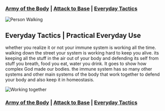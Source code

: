 ### [Army of the Body](./) | [Attack to Base](./attack-to-base) | [Everyday Tactics](./everyday-tactics)

![Person Walking](https://cdn.pixabay.com/photo/2018/09/18/21/08/man-3687274_960_720.jpg)

## Everyday Tactics | Practical Everyday Use

whether you realize it or not your immune system is working all the time. walking down the street your system is working hard to keep you alive. its keeping all the stuff in the air out of your body and defending its self from stuff you breath, food you eat, water you drink. It goes to show how complex God made our bodies. the immune system has so many other systems and other main systems of the body that work together to defend your body and also keep it in homeostasis.  

![Working together](https://cdn.pixabay.com/photo/2018/09/18/21/08/man-3687274_960_720.jpg)

### [Army of the Body](./) | [Attack to Base](./attack-to-base) | [Everyday Tactics](./everyday-tactics)
